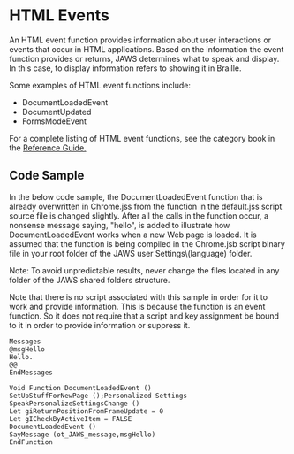 # HTML Events

An HTML event function provides information about user interactions or
events that occur in HTML applications. Based on the information the
event function provides or returns, JAWS determines what to speak and
display. In this case, to display information refers to showing it in
Braille.

Some examples of HTML event functions include:

- DocumentLoadedEvent
- DocumentUpdated
- FormsModeEvent

For a complete listing of HTML event functions, see the category book in
the [Reference Guide.](../Reference_Guide.html)

## Code Sample

In the below code sample, the DocumentLoadedEvent function that is
already overwritten in Chrome.jss from the function in the default.jss
script source file is changed slightly. After all the calls in the
function occur, a nonsense message saying, \"hello\", is added to
illustrate how DocumentLoadedEvent works when a new Web page is loaded.
It is assumed that the function is being compiled in the Chrome.jsb
script binary file in your root folder of the JAWS user
Settings\\(language) folder.

Note: To avoid unpredictable results, never change the files located in
any folder of the JAWS shared folders structure.

Note that there is no script associated with this sample in order for it
to work and provide information. This is because the function is an
event function. So it does not require that a script and key assignment
be bound to it in order to provide information or suppress it.

    Messages
    @msgHello
    Hello.
    @@
    EndMessages

    Void Function DocumentLoadedEvent ()
    SetUpStuffForNewPage ();Personalized Settings
    SpeakPersonalizeSettingsChange ()
    Let giReturnPositionFromFrameUpdate = 0
    Let gICheckByActiveItem = FALSE
    DocumentLoadedEvent ()
    SayMessage (ot_JAWS_message,msgHello)
    EndFunction
